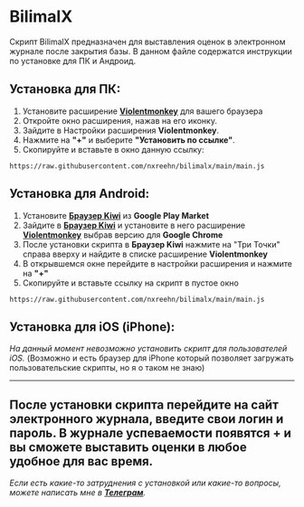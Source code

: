 # BilimalX

Скрипт BilimalX предназначен для выставления оценок в электронном журнале после закрытия базы. В данном файле содержатся инструкции по установке для ПК и Андроид.

## Установка для ПК:

1. Установите расширение [**Violentmonkey**](https://violentmonkey.github.io) для вашего браузера
2. Откройте окно расширения, нажав на его иконку.
3. Зайдите в Настройки расширения **Violentmonkey**.
4. Нажмите на **"+"** и выберите **"Установить по ссылке"**.
5. Скопируйте и вставьте в окно данную ссылку:
```
https://raw.githubusercontent.com/nxreehn/bilimalx/main/main.js
```

## Установка для Android:

1. Установите [**Браузер Kiwi**](https://play.google.com/store/apps/details?id=com.kiwibrowser.browser) из **Google Play Market**
2. Зайдите в [**Браузер Kiwi**](https://play.google.com/store/apps/details?id=com.kiwibrowser.browser) и установите в него расширение [**Violentmonkey**](https://violentmonkey.github.io) выбрав версию для **Google Chrome**
3. После установки скрипта в **Браузер Kiwi** нажмите на "Три Точки" справа вверху и найдите в списке расширение **Violentmonkey**
4. В открывшемся окне перейдите в настройки расширения и нажмите на **"+"**
5. Скопируйте и вставьте ссылку на скрипт в пустое окно
```
https://raw.githubusercontent.com/nxreehn/bilimalx/main/main.js
```

## Установка для iOS (iPhone):
*На данный момент невозможно установить скрипт для пользователей iOS.*
(Возможно и есть браузер для iPhone который позволяет загружать пользовательские скрипты, но я о таком не знаю)

---
После установки скрипта перейдите на сайт электронного журнала, введите свои логин и пароль.
В журнале успеваемости появятся + и вы сможете выставить оценки в любое удобное для вас время.
---
*Если есть какие-то затруднения с установкой или какие-то вопросы, можете написать мне в [**Телеграм**](https://t.me/noreehn).*